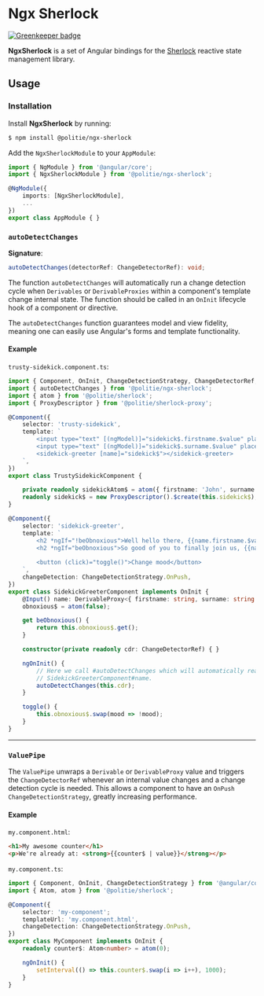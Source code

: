 # Ngx Sherlock

[![Greenkeeper badge](https://badges.greenkeeper.io/politie/ngx-sherlock.svg)](https://greenkeeper.io/)

**NgxSherlock** is a set of Angular bindings for the [Sherlock](https://github.com/politie/sherlock)
 reactive state management library.

## Usage

### Installation

Install **NgxSherlock** by running:

```bash
$ npm install @politie/ngx-sherlock
```

Add the `NgxSherlockModule` to your `AppModule`:

```typescript
import { NgModule } from '@angular/core';
import { NgxSherlockModule } from '@politie/ngx-sherlock';

@NgModule({
    imports: [NgxSherlockModule],
    ...
})
export class AppModule { }
```

### `autoDetectChanges`

**Signature**:
```typescript
autoDetectChanges(detectorRef: ChangeDetectorRef): void;
```

The function `autoDetectChanges` will automatically run a change detection cycle when `Derivables` or `DerivableProxies` within a component's template change internal state. The function should be called in an `OnInit` lifecycle hook of a component or directive.

The `autoDetectChanges` function guarantees model and view fidelity, meaning one can easily use Angular's forms and template functionality.

#### Example

`trusty-sidekick.component.ts`:
```typescript
import { Component, OnInit, ChangeDetectionStrategy, ChangeDetectorRef, Input } from '@angular/core';
import { autoDetectChanges } from '@politie/ngx-sherlock';
import { atom } from '@politie/sherlock';
import { ProxyDescriptor } from '@politie/sherlock-proxy';

@Component({
    selector: 'trusty-sidekick',
    template: `
        <input type="text" [(ngModel)]="sidekick$.firstname.$value" placeholder="First name">
        <input type="text" [(ngModel)]="sidekick$.surname.$value" placeholder="Surname">
        <sidekick-greeter [name]="sidekick$"></sidekick-greeter>
    `,
})
export class TrustySidekickComponent {

    private readonly sidekickAtom$ = atom({ firstname: 'John', surname: 'Watson' });
    readonly sidekick$ = new ProxyDescriptor().$create(this.sidekick$);
}

@Component({
    selector: 'sidekick-greeter',
    template: `
        <h2 *ngIf="!beObnoxious">Well hello there, {{name.firstname.$value}} {{name.surname.$value}}!</h2>
        <h2 *ngIf="beObnoxious">So good of you to finally join us, {{name.surname.$value}}...</h2>
        
        <button (click)="toggle()">Change mood</button>     
    `,
    changeDetection: ChangeDetectionStrategy.OnPush,
})
export class SidekickGreeterComponent implements OnInit {
    @Input() name: DerivableProxy<{ firstname: string, surname: string }>;
    obnoxious$ = atom(false);

    get beObnoxious() {
        return this.obnoxious$.get();
    }

    constructor(private readonly cdr: ChangeDetectorRef) { }

    ngOnInit() {
        // Here we call #autoDetectChanges which will automatically react on changes in the state of
        // SidekickGreeterComponent#name.
        autoDetectChanges(this.cdr);
    }

    toggle() {
        this.obnoxious$.swap(mood => !mood);
    }
}
```

---

### `ValuePipe`

The `ValuePipe` unwraps a `Derivable` or `DerivableProxy` value and triggers the `ChangeDetectorRef` whenever an internal value changes
and a change detection cycle is needed. This allows a component to have an `OnPush` `ChangeDetectionStrategy`, greatly increasing
performance.

#### Example

`my.component.html`:
```html
<h1>My awesome counter</h1>
<p>We're already at: <strong>{{counter$ | value}}</strong></p>
```

`my.component.ts`:
```typescript
import { Component, OnInit, ChangeDetectionStrategy } from '@angular/core';
import { Atom, atom } from '@politie/sherlock';

@Component({
    selector: 'my-component';
    templateUrl: 'my.component.html',
    changeDetection: ChangeDetectionStrategy.OnPush,
})
export class MyComponent implements OnInit {
    readonly counter$: Atom<number> = atom(0);

    ngOnInit() {
        setInterval(() => this.counter$.swap(i => i++), 1000);
    }
}
```